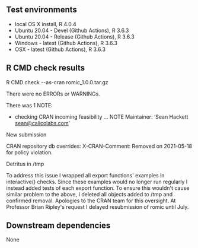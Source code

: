 ## Test environments
* local OS X install, R 4.0.4
* Ubuntu 20.04 - Devel (Github Actions), R 3.6.3
* Ubuntu 20.04 - Release (Github Actions), R 3.6.3
* Windows - latest (Github Actions), R 3.6.3
* OSX - latest (Github Actions), R 3.6.3

## R CMD check results
R CMD check --as-cran romic_1.0.0.tar.gz 

There were no ERRORs or WARNINGs. 

There was 1 NOTE:

* checking CRAN incoming feasibility ... NOTE
Maintainer: ‘Sean Hackett <sean@calicolabs.com>’

New submission

CRAN repository db overrides:
  X-CRAN-Comment: Removed on 2021-05-18 for policy violation.

  Detritus in /tmp

To address this issue I wrapped all export functions' examples in interactive()
checks. Since these examples would no longer run regularly I instead added
tests of each export function. To ensure this wouldn't cause similar problem
to the above, I deleted all objects added to /tmp and confirmed removal.
Apologies to the CRAN team for this oversight. At Professor Brian Ripley's
request I delayed resubmission of romic until July.

## Downstream dependencies
None
